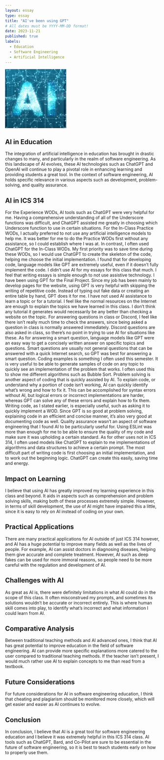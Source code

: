 ```yaml
---
layout: essay
type: essay
title: "AI've been using GPT"
# All dates must be YYYY-MM-DD format!
date: 2023-11-21
published: true
labels:
  - Education
  - Software Engineering
  - Artificial Intelligence
---
```


<img width="200px" class="rounded float-start pe-4" src="../img/AI-image.png">

## AI in Education

The integration of artificial intelligence in education has brought in drastic changes to many, and particularly in the realm of software engineering. As this landscape of AI evolves, these AI technologies such as ChatGPT and OpenAI will continue to play a pivotal role in enhancing learning and providing students a great tool. In the context of software engineering, AI holds specific relevance in various aspects such as development, problem-solving, and quality assurance.

## AI in ICS 314

For the Experience WODs, AI tools such as ChatGPT were very helpful for me. Having a comprehensive understanding of all of the Underscore functions was difficult, and ChatGPT assisted me greatly in choosing which Underscore function to use in certain situations. For the In-Class Practice WODs, I actually preferred to not use any artificial intelligence models to help me. It was better for me to do the Practice WODs first without any assistance, so I could establish where I was at. In contrast, I often used ChatGPT for the In-Class WODs. My first priority was to save time during these WODs, so I would use ChatGPT to create the skeleton of the code, helping me choose the initial implementation. I found that for developing code, language models like GPT are extremely useful, even if it doesn’t fully implement the code. I didn’t use AI for my essays for this class that much. I feel that writing essays is simple enough to not use assistive technology. I have been using GPT for the Final Project. Since my job has been mainly to develop pages for the website, using GPT is very helpful with skipping the writing of repetitive code. Instead of typing out fake data or creating an entire table by hand, GPT does it for me. I have not used AI assistance to learn a topic or for a tutorial. I feel like the normal resources on the Internet are enough to explain the topics we have learned in this class. I don’t think any tutorial it generates would necessarily be any better than checking a website on the topic. For answering questions in class or Discord, I feel like there isn’t really much time to check the answers, since being asked a question in class is normally answered immediately. Discord questions are also asked in class, so there’s no point in trying to use AI for situations like these. As for answering a smart question, language models like GPT were an easy way to get a concisely written answer on specific topics and questions. Smart questions are usually not general questions that can be answered with a quick Internet search, so GPT was best for answering a smart question. Coding examples is something I often used this semester. It is very useful to be able to generate samples of code on any topic to quickly see an implementation of the problem that works. I often used this to show me different algorithms such as Bubble Sort. Problem solving is another aspect of coding that is quickly assisted by AI. To explain code, or understand why a portion of code isn’t working, AI can quickly identify what’s wrong and how to fix it. This can be accomplished for syntax errors without AI, but logical errors or incorrect implementations are harder, whereas GPT can solve any of these errors and explain how to fix them. Writing code, as I stated earlier, is especially useful, such as asking it to quickly implement a WOD. Since GPT is so good at problem solving, explaining code in an efficient and concise manner, it’s also very good at documenting code as well. Quality assurance wasn’t an aspect of software engineering that I found AI to be particularly useful for. Using ESLint was more than enough for me to be able to ensure the quality of my code and make sure it was upholding a certain standard. As for other uses not in ICS 314, I often used models like ChatGPT to explain to me implementations of algorithms and data structures to achieve a certain prompt. The most difficult part of writing code is first choosing an initial implementation, and to work out the beginning logic. ChatGPT can create this easily, saving time and energy.

 ## Impact on Learning
 
I believe that using AI has greatly improved my learning experience in this class and beyond. It aids in aspects such as comprehension and problem solving skills, making both of these processes extremely simple. However, in terms of skill development, the use of AI might have impaired this a little, since it is easy to rely on AI instead of coding on your own.

 ## Practical Applications
 
There are many practical applications for AI outside of just ICS 314 however, and AI has a huge potential to improve many fields as well as the lives of people. For example, AI can assist doctors in diagnosing diseases, helping them give accurate and complete treatment. However, AI such as deep fakes can be used for more immoral reasons, so people need to be more careful with the regulation and development of AI.

## Challenges with AI
 
As great as AI is, there were definitely limitations in what AI could do in the scope of this class. It often misconstrued my prompts, and sometimes its solutions wouldn’t be accurate or incorrect entirely. This is where human skill comes into play, to identify what’s incorrect and what information I could learn from AI.

 ## Comparative Analysis
 
Between traditional teaching methods and AI advanced ones, I think that AI has great potential to improve education in the field of software engineering. AI can provide more specific explanations more catered to the user compared to traditional teaching methods. If the teacher isn’t present, I would much rather use AI to explain concepts to me than read from a textbook. 

 ## Future Considerations
 
For future considerations for AI in software engineering education, I think that cheating and plagiarism should be monitored more closely, which will get easier and easier as AI continues to evolve. 

 ## Conclusion
 
In conclusion, I believe that AI is a great tool for software engineering education and I believe it was extremely helpful in this ICS 314 class. AI tools such as ChatGPT, Bard, and Co-Pilot are sure to be essential in the future of software engineering, so it is best to teach students early on how to properly use them.



